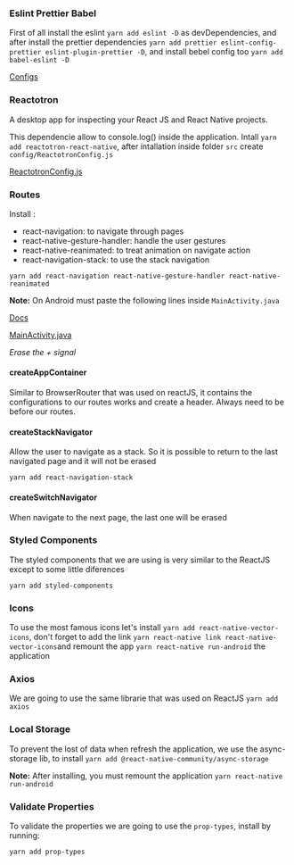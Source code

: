 ### Eslint Prettier Babel
First of all install the eslint `yarn add eslint -D` as devDependencies, and after install the prettier dependencies
`yarn add prettier eslint-config-prettier eslint-plugin-prettier -D`, and install bebel config too `yarn add babel-eslint -D`

[Configs](https://gist.github.com/richardyamamoto/bf72b72bfb5806c0a55bc8d5aeb0b0fc)

### Reactotron
A desktop app for inspecting your React JS and React Native projects.

This dependencie allow to console.log() inside the application. Intall `yarn add reactotron-react-native`, after intallation
inside folder `src` create `config/ReactotronConfig.js`

[ReactotronConfig.js](https://gist.github.com/richardyamamoto/4f57f7bf71d8fb8c7afc1d6b0497db86)

### Routes

Install :
- react-navigation: to navigate through pages
- react-native-gesture-handler: handle the user gestures
- react-native-reanimated: to treat animation on navigate action
- react-navigation-stack: to use the stack navigation

`yarn add react-navigation react-native-gesture-handler react-native-reanimated`

**Note:**
On Android must paste the following lines inside `MainActivity.java`

[Docs](https://kmagiera.github.io/react-native-gesture-handler/docs/getting-started.html)

[MainActivity.java](https://gist.github.com/richardyamamoto/4aa77d770a79089a248eb1a2b1714b7b)

_Erase the + signal_

#### createAppContainer
Similar to BrowserRouter that was used on reactJS, it contains the
configurations to our routes works and create a header.
Always need to be before our routes.

#### createStackNavigator
Allow the user to navigate as a stack. So it is possible to return to the last
navigated page and it will not be erased

`yarn add react-navigation-stack`

#### createSwitchNavigator
When navigate to the next page, the last one will be erased

### Styled Components
The styled components that we are using is very similar to the ReactJS except to some little diferences

`yarn add styled-components`

### Icons
To use the most famous icons let's install `yarn add react-native-vector-icons`, don't forget to add the link
`yarn react-native link react-native-vector-icons`and remount the app `yarn react-native run-android`
the application

### Axios
We are going to use the same librarie that was used on ReactJS
`yarn add axios`

### Local Storage
To prevent the lost of data when refresh the application, we use the async-storage lib, to install
`yarn add @react-native-community/async-storage`

**Note:**
After installing, you must remount the application `yarn react-native run-android`

### Validate Properties
To validate the properties we are going to use the `prop-types`, install by running:

`yarn add prop-types`
